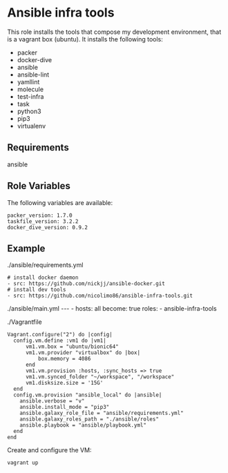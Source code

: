 Ansible infra tools
=========

This role installs the tools that compose my development environment, that is a vagrant box (ubuntu).
It installs the following tools:

- packer
- docker-dive
- ansible
- ansible-lint
- yamllint
- molecule
- test-infra
- task
- python3
- pip3
- virtualenv


Requirements
------------

ansible

Role Variables
--------------

The following variables are available:

    packer_version: 1.7.0
    taskfile_version: 3.2.2
    docker_dive_version: 0.9.2



Example
----------------

./ansible/requirements.yml
    
    # install docker daemon
    - src: https://github.com/nickjj/ansible-docker.git
    # install dev tools
    - src: https://github.com/nicolimo86/ansible-infra-tools.git


./ansible/main.yml
    ---
    - hosts: all
      become: true
      roles:
        - ansible-infra-tools

./Vagrantfile

    Vagrant.configure("2") do |config|
      config.vm.define :vm1 do |vm1|
          vm1.vm.box = "ubuntu/bionic64"
          vm1.vm.provider "virtualbox" do |box|
              box.memory = 4086 
          end
          vm1.vm.provision :hosts, :sync_hosts => true
          vm1.vm.synced_folder "~/workspace", "/workspace"
          vm1.disksize.size = '15G'
      end
      config.vm.provision "ansible_local" do |ansible|
        ansible.verbose = "v"
        ansible.install_mode = "pip3"
        ansible.galaxy_role_file = "ansible/requirements.yml"
        ansible.galaxy_roles_path = "./ansible/roles"
        ansible.playbook = "ansible/playbook.yml"
      end
    end

Create and configure the VM:

    vagrant up
